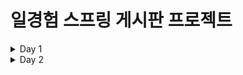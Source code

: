 # 일경험 스프링 게시판 프로젝트 

<details>
<summary>Day 1</summary>

## 24-05-20
- 프로젝트 구조 설명 및 설치
- 게시글 수정, 삭제 기능 추가(완료)

</details>

<details>
<summary>Day 2</summary>

## 24-05-21

### 게시판 타입 (완료)
- 글작성시 COM_CODE 테이블에서 CODE_TYPE이 'menu'인 값을 불러와 게시글타입으로 사용
- 글목록에서 게시판 타입 표시
- 게시판 타입 선택하여 조회 기능(Ajax,form)

## 유저 로그인 기능 (진행중)
- 로그인, 회원가입 페이지 제작
- 회원가입시 유효성 검사, 아이디 중복확인 검사

</details>